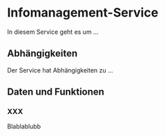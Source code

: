 # Infomanagement-Service

In diesem Service geht es um ...

## Abhängigkeiten

Der Service hat Abhängigkeiten zu ...

## Daten und Funktionen

### XXX

Blablablubb